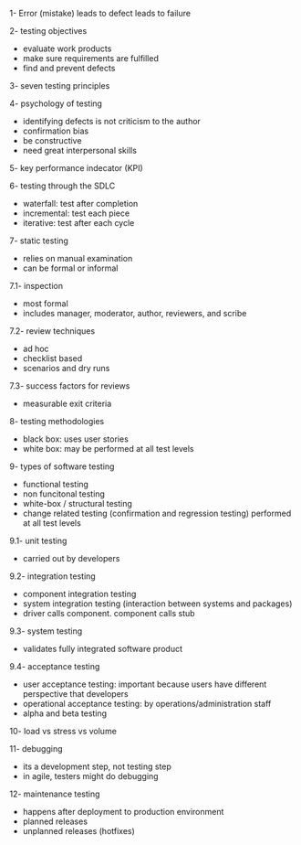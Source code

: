 1- Error (mistake) leads to defect leads to failure

2- testing objectives
 - evaluate work products
 - make sure requirements are fulfilled
 - find and prevent defects

3- seven testing principles

4- psychology of testing
 - identifying defects is not criticism to the author
 - confirmation bias
 - be constructive
 - need great interpersonal skills
  
5- key performance indecator (KPI)

6- testing through the SDLC
 - waterfall: test after completion
 - incremental: test each piece
 - iterative: test after each cycle

7- static testing
 - relies on manual examination
 - can be formal or informal

7.1- inspection
 - most formal
 - includes manager, moderator, author, reviewers, and scribe

7.2- review techniques
 - ad hoc
 - checklist based
 - scenarios and dry runs

7.3- success factors for reviews
 - measurable exit criteria

8- testing methodologies
 - black box: uses user stories
 - white box: may be performed at all test levels

9- types of software testing
 - functional testing
 - non funcitonal testing
 - white-box / structural testing
 - change related testing (confirmation and regression testing) performed at all test levels

9.1- unit testing
 - carried out by developers

9.2- integration testing
 - component integration testing 
 - system integration testing (interaction between systems and packages)
 - driver calls component. component calls stub

9.3- system testing
 - validates fully integrated software product

9.4- acceptance testing
 - user acceptance testing: important because users have different perspective that developers
 - operational acceptance testing: by operations/administration staff
 - alpha and beta testing

10- load vs stress vs volume

11- debugging
 - its a development step, not testing step 
 - in agile, testers might do debugging

12- maintenance testing
 - happens after deployment to production environment
 - planned releases
 - unplanned releases (hotfixes)